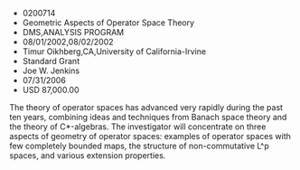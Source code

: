 
* 0200714
* Geometric Aspects of Operator Space Theory
* DMS,ANALYSIS PROGRAM
* 08/01/2002,08/02/2002
* Timur Oikhberg,CA,University of California-Irvine
* Standard Grant
* Joe W. Jenkins
* 07/31/2006
* USD 87,000.00

The theory of operator spaces has advanced very rapidly during the past ten
years, combining ideas and techniques from Banach space theory and the theory of
C*-algebras. The investigator will concentrate on three aspects of geometry of
operator spaces: examples of operator spaces with few completely bounded maps,
the structure of non-commutative L^p spaces, and various extension properties.
